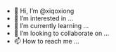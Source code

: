- 👋 Hi, I’m @xiqoxiong
- 👀 I’m interested in ...
- 🌱 I’m currently learning ...
- 💞️ I’m looking to collaborate on ...
- 📫 How to reach me ...

<!---
xiqoxiong/xiqoxiong is a ✨ special ✨ repository because its `README.md` (this file) appears on your GitHub profile.
You can click the Preview link to take a look at your changes.
--->
